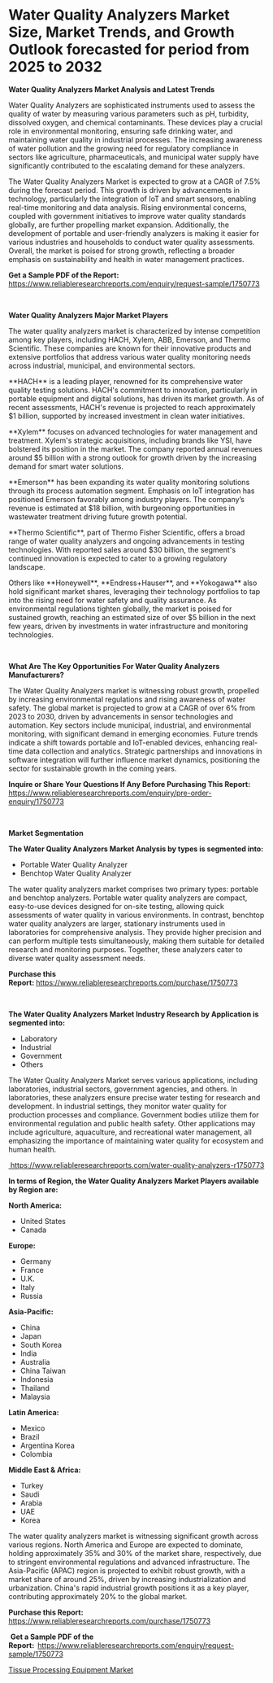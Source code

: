 <p><h1>Water Quality Analyzers Market Size, Market Trends, and Growth Outlook forecasted for period from 2025 to 2032</h1></p><p><strong>Water Quality Analyzers Market Analysis and Latest Trends</strong></p>
<p><p>Water Quality Analyzers are sophisticated instruments used to assess the quality of water by measuring various parameters such as pH, turbidity, dissolved oxygen, and chemical contaminants. These devices play a crucial role in environmental monitoring, ensuring safe drinking water, and maintaining water quality in industrial processes. The increasing awareness of water pollution and the growing need for regulatory compliance in sectors like agriculture, pharmaceuticals, and municipal water supply have significantly contributed to the escalating demand for these analyzers.</p><p>The Water Quality Analyzers Market is expected to grow at a CAGR of 7.5% during the forecast period. This growth is driven by advancements in technology, particularly the integration of IoT and smart sensors, enabling real-time monitoring and data analysis. Rising environmental concerns, coupled with government initiatives to improve water quality standards globally, are further propelling market expansion. Additionally, the development of portable and user-friendly analyzers is making it easier for various industries and households to conduct water quality assessments. Overall, the market is poised for strong growth, reflecting a broader emphasis on sustainability and health in water management practices.</p></p>
<p><strong>Get a Sample PDF of the Report:&nbsp;</strong> <a href="https://www.reliableresearchreports.com/enquiry/request-sample/1750773?utm_campaign=28&utm_medium=2&utm_source=Github&utm_content=ia&utm_term=10042025&utm_id=water-quality-analyzers">https://www.reliableresearchreports.com/enquiry/request-sample/1750773</a></p>
<p>&nbsp;</p>
<p><strong>Water Quality Analyzers Major Market Players</strong></p>
<p><p>The water quality analyzers market is characterized by intense competition among key players, including HACH, Xylem, ABB, Emerson, and Thermo Scientific. These companies are known for their innovative products and extensive portfolios that address various water quality monitoring needs across industrial, municipal, and environmental sectors.</p><p>**HACH** is a leading player, renowned for its comprehensive water quality testing solutions. HACH's commitment to innovation, particularly in portable equipment and digital solutions, has driven its market growth. As of recent assessments, HACH's revenue is projected to reach approximately $1 billion, supported by increased investment in clean water initiatives.</p><p>**Xylem** focuses on advanced technologies for water management and treatment. Xylem's strategic acquisitions, including brands like YSI, have bolstered its position in the market. The company reported annual revenues around $5 billion with a strong outlook for growth driven by the increasing demand for smart water solutions.</p><p>**Emerson** has been expanding its water quality monitoring solutions through its process automation segment. Emphasis on IoT integration has positioned Emerson favorably among industry players. The company’s revenue is estimated at $18 billion, with burgeoning opportunities in wastewater treatment driving future growth potential.</p><p>**Thermo Scientific**, part of Thermo Fisher Scientific, offers a broad range of water quality analyzers and ongoing advancements in testing technologies. With reported sales around $30 billion, the segment's continued innovation is expected to cater to a growing regulatory landscape.</p><p>Others like **Honeywell**, **Endress+Hauser**, and **Yokogawa** also hold significant market shares, leveraging their technology portfolios to tap into the rising need for water safety and quality assurance. As environmental regulations tighten globally, the market is poised for sustained growth, reaching an estimated size of over $5 billion in the next few years, driven by investments in water infrastructure and monitoring technologies.</p></p>
<p>&nbsp;</p>
<p><strong>What Are The Key Opportunities For Water Quality Analyzers Manufacturers?</strong></p>
<p><p>The Water Quality Analyzers market is witnessing robust growth, propelled by increasing environmental regulations and rising awareness of water safety. The global market is projected to grow at a CAGR of over 6% from 2023 to 2030, driven by advancements in sensor technologies and automation. Key sectors include municipal, industrial, and environmental monitoring, with significant demand in emerging economies. Future trends indicate a shift towards portable and IoT-enabled devices, enhancing real-time data collection and analytics. Strategic partnerships and innovations in software integration will further influence market dynamics, positioning the sector for sustainable growth in the coming years.</p></p>
<p><strong>Inquire or Share Your Questions If Any Before Purchasing This Report:</strong> <a href="https://www.reliableresearchreports.com/enquiry/pre-order-enquiry/1750773?utm_campaign=28&utm_medium=2&utm_source=Github&utm_content=ia&utm_term=10042025&utm_id=water-quality-analyzers">https://www.reliableresearchreports.com/enquiry/pre-order-enquiry/1750773</a></p>
<p>&nbsp;</p>
<p><strong>Market Segmentation</strong></p>
<p><strong>The Water Quality Analyzers Market Analysis by types is segmented into:</strong></p>
<p><ul><li>Portable Water Quality Analyzer</li><li>Benchtop Water Quality Analyzer</li></ul></p>
<p><p>The water quality analyzers market comprises two primary types: portable and benchtop analyzers. Portable water quality analyzers are compact, easy-to-use devices designed for on-site testing, allowing quick assessments of water quality in various environments. In contrast, benchtop water quality analyzers are larger, stationary instruments used in laboratories for comprehensive analysis. They provide higher precision and can perform multiple tests simultaneously, making them suitable for detailed research and monitoring purposes. Together, these analyzers cater to diverse water quality assessment needs.</p></p>
<p><strong>Purchase this Report:&nbsp;</strong><a href="https://www.reliableresearchreports.com/purchase/1750773?utm_campaign=28&utm_medium=2&utm_source=Github&utm_content=ia&utm_term=10042025&utm_id=water-quality-analyzers">https://www.reliableresearchreports.com/purchase/1750773</a></p>
<p>&nbsp;</p>
<p><strong>The Water Quality Analyzers Market Industry Research by Application is segmented into:</strong></p>
<p><ul><li>Laboratory</li><li>Industrial</li><li>Government</li><li>Others</li></ul></p>
<p><p>The Water Quality Analyzers Market serves various applications, including laboratories, industrial sectors, government agencies, and others. In laboratories, these analyzers ensure precise water testing for research and development. In industrial settings, they monitor water quality for production processes and compliance. Government bodies utilize them for environmental regulation and public health safety. Other applications may include agriculture, aquaculture, and recreational water management, all emphasizing the importance of maintaining water quality for ecosystem and human health.</p></p>
<p><a href="https://www.reliableresearchreports.com/water-quality-analyzers-r1750773?utm_campaign=28&utm_medium=2&utm_source=Github&utm_content=ia&utm_term=10042025&utm_id=water-quality-analyzers">&nbsp;https://www.reliableresearchreports.com/water-quality-analyzers-r1750773</a></p>
<p><strong>In terms of Region, the Water Quality Analyzers Market Players available by Region are:</strong></p>
<p>
    <p> <strong> North America: </strong>
        <ul>
            <li>United States</li>
            <li>Canada</li>
        </ul>
        </p> 
    <p> <strong> Europe: </strong>
        <ul>
            <li>Germany</li>
            <li>France</li>
            <li>U.K.</li>
            <li>Italy</li>
            <li>Russia</li>
        </ul>
        </p> 
    <p> <strong> Asia-Pacific: </strong>
        <ul>
            <li>China</li>
            <li>Japan</li>
            <li>South Korea</li>
            <li>India</li>
            <li>Australia</li>
            <li>China Taiwan</li>
            <li>Indonesia</li>
            <li>Thailand</li>
            <li>Malaysia</li>
        </ul>
        </p> 
    <p> <strong> Latin America: </strong>
        <ul>
            <li>Mexico</li>
            <li>Brazil</li>
            <li>Argentina Korea</li>
            <li>Colombia</li>
        </ul>
        </p> 
    <p> <strong> Middle East & Africa: </strong>
        <ul>
            <li>Turkey</li>
            <li>Saudi</li>
            <li>Arabia</li>
            <li>UAE</li>
            <li>Korea</li>
        </ul>
    </p>
    </p>
<p><p>The water quality analyzers market is witnessing significant growth across various regions. North America and Europe are expected to dominate, holding approximately 35% and 30% of the market share, respectively, due to stringent environmental regulations and advanced infrastructure. The Asia-Pacific (APAC) region is projected to exhibit robust growth, with a market share of around 25%, driven by increasing industrialization and urbanization. China's rapid industrial growth positions it as a key player, contributing approximately 20% to the global market.</p></p>
<p><strong>Purchase this Report: </strong><a href="https://www.reliableresearchreports.com/purchase/1750773?utm_campaign=28&utm_medium=2&utm_source=Github&utm_content=ia&utm_term=10042025&utm_id=water-quality-analyzers">https://www.reliableresearchreports.com/purchase/1750773</a></p>
<p>&nbsp;<strong>Get a Sample PDF of the Report:&nbsp;&nbsp;</strong><a href="https://www.reliableresearchreports.com/enquiry/request-sample/1750773?utm_campaign=28&utm_medium=2&utm_source=Github&utm_content=ia&utm_term=10042025&utm_id=water-quality-analyzers">https://www.reliableresearchreports.com/enquiry/request-sample/1750773</a></p>
<p><strong></strong></p>
<p><p><a href="https://github.com/groszsaoudrd/Market-Research-Report-List-1/blob/main/tissue-processing-equipment-market.md?utm_campaign=28&utm_medium=2&utm_source=Github&utm_content=ia&utm_term=10042025&utm_id=water-quality-analyzers">Tissue Processing Equipment Market</a></p></p>